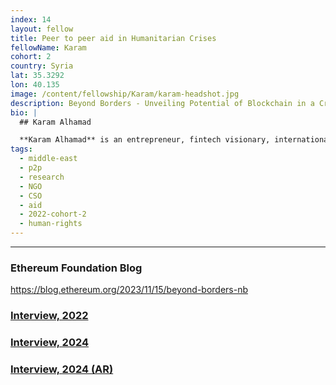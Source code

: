 ```yaml
---
index: 14
layout: fellow
title: Peer to peer aid in Humanitarian Crises
fellowName: Karam
cohort: 2
country: Syria
lat: 35.3292
lon: 40.135
image: /content/fellowship/Karam/karam-headshot.jpg
description: Beyond Borders - Unveiling Potential of Blockchain in a Crisis - the case of Syria
bio: |
  ## Karam Alhamad

  **Karam Alhamad** is an entrepreneur, fintech visionary, international development professional, and human rights policy advocate. Karam founded [ZeFi,](https://zefi.com/en) an educational platform and community focused on fostering blockchain education and research custom-fit for the Syrian context. For the Fellowship, Karam conducted research that increases practical and culturally-sensitive understandings of how blockchains can solve problems in conflict settings.
tags:
  - middle-east
  - p2p
  - research
  - NGO
  - CSO
  - aid
  - 2022-cohort-2
  - human-rights
---
```


---

### Ethereum Foundation Blog
https://blog.ethereum.org/2023/11/15/beyond-borders-nb

### [Interview, 2022](https://youtu.be/obzaTeuJFYQ?si=rGOrThE39mbYTmQa)

### [Interview, 2024](https://youtu.be/8ro36jqLmfk?si=5BZ0R73FUM7RbFuT)

### [Interview, 2024 (AR)](https://youtu.be/9J_7rTwVWkI?si=LPUxLkWgL3PMuonv)
